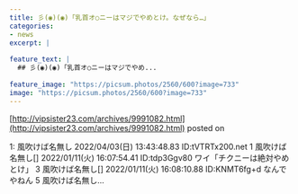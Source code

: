 ```yaml
---
title: 彡(◉)(◉)「乳首オ○ニーはマジでやめとけ。なぜなら…」
categories:
- news
excerpt: |
  
feature_text: |
  ## 彡(◉)(◉)「乳首オ○ニーはマジでやめ...
  
feature_image: "https://picsum.photos/2560/600?image=733"
image: "https://picsum.photos/2560/600?image=733"
---
```


[http://vipsister23.com/archives/9991082.html](http://vipsister23.com/archives/9991082.html)
posted on 

<!--more-->

1: 風吹けば名無し 2022/04/03(日) 13:43:48.83 ID:tVTRTx200.net 1 風吹けば名無し[] 2022/01/11(火) 16:07:54.41 ID:tdp3Ggv80 ワイ「チクニーは絶対やめとけ」 3 風吹けば名無し[] 2022/01/11(火) 16:08:10.88 ID:KNMT6fg+d なんでやねん 5 風吹けば名無し...
